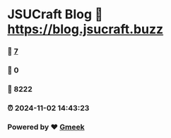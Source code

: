 # JSUCraft Blog :link: https://blog.jsucraft.buzz 
### :page_facing_up: [7](https://blog.jsucraft.buzz/tag.html) 
### :speech_balloon: 0 
### :hibiscus: 8222 
### :alarm_clock: 2024-11-02 14:43:23 
### Powered by :heart: [Gmeek](https://github.com/Meekdai/Gmeek)
